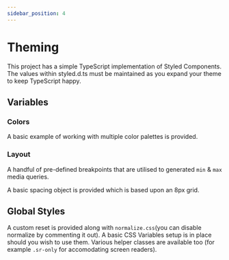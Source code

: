 ```yaml
---
sidebar_position: 4
---
```


# Theming

This project has a simple TypeScript implementation of Styled Components. The values within styled.d.ts must be maintained as you expand your theme to keep TypeScript happy.

## Variables

### Colors

A  basic example of working with multiple color palettes is provided.

### Layout

A handful of pre-defined breakpoints that are utilised to generated `min` & `max` media queries.

A basic spacing object is provided which is based upon an 8px grid.


## Global Styles

A custom reset is provided along with `normalize.css`(you can disable normalize by commenting it out). A basic CSS Variables setup is in place should you wish to use them. Various helper classes are available too (for example `.sr-only` for accomodating screen readers).